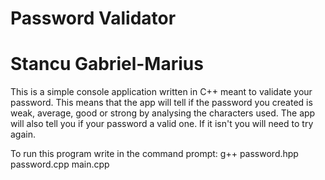 # Password Validator

# Stancu Gabriel-Marius

This is a simple console application written in C++ 
meant to validate your password. This means that the 
app will tell if the password you created is weak, 
average, good or strong by analysing the characters
used. The app will also tell you if your password a
valid one. If it isn't you will need to try again.

To run this program write in the command prompt:
g++ password.hpp password.cpp main.cpp
